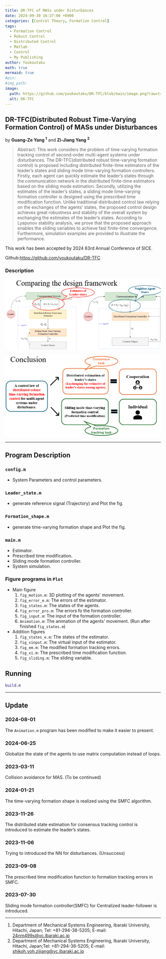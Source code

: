 ```yaml
---
title: DR-TFC of MASs under Disturbances
date: 2024-09-30 16:37:00 +0900
categories: [Control Theory, Formation Control]
tags:
  - Formation Control
  - Robust Control
  - Distributed Control
  - Matlab
  - Control
  - My Publishing
author: Youkoutaku
math: true
mermaid: true
#pin:
#img_path:
image:
  path: https://github.com/youkoutaku/DR-TFC/blob/main/image.png?raw=true
  alt: DR-TFC
---
```


## DR-TFC(Distributed Robust Time-Varying Formation Control) of MASs under Disturbances

by **Guang-Ze Yang $^1$** and **Zi-Jiang Yang $^2$**

> Abstract: This work considers the problem of time-varying formation tracking control of second-order multi-agent systems under disturbances. The DR-TFC(distributed robust time-varying formation control) is proposed including distributed finite-time estimators of the leader’s states and sliding mode time-varying formation controllers. Firstly, each agent can quickly estimate the leader’s states through the communication network in the distributed finite-time estimators based on the sliding mode estimation. Secondly, utilizing the estimates of the leader’s states, a sliding mode time-varying formation controller is designed using the prescribed time modification function. Unlike traditional distributed control law relying on the exchanges of the agents’ states, the proposed control design achieves great robustness and stability of the overall system by exchanging the estimates of the leader’s states. According to Lyapunov stability analysis, we prove that the proposed approach enables the sliding variables to achieve fast finite-time convergence. Furthermore, simulation examples are provided to illustrate the performance.

This work has been accepted by 2024 63rd Annual Conference of SICE.

Github:https://github.com/youkoutaku/DR-TFC

### Description

![](https://github.com/youkoutaku/DR-TFC/blob/main/Framework.png?raw=true)

![](https://github.com/youkoutaku/DR-TFC/blob/main/Conclusion.png?raw=true)

---
## Program Description
### `config.m`
- System Parameters and control parameters.
### `Leader_state.m`
- generate reference signal (Trajectory) and Plot the fig.
### `Formation_shape.m`
- generate time-varying formation shape and Plot the fig.
### `main.m`
- Estimator.
- Prescribed time modification.
- Sliding mode formation controller.
- System simulation.
### Figure programs in `Plot`
- Main figure
   1. `fig_motion.m`: 3D plotting of the agents' movement.
   2. `fig_error_e.m`: The errors of the estimator.
   3. `fig_states.m`: The states of the agents.
   4. `fig_error_pro.m`: The errors fo the formation controller.
   5. `fig_input.m`: The input of the formation controller.
   6. `Animation.m`: The animation of the agents' movement. (Run after finished `fig_states.m`)
- Addition figures
   1. `fig_states_e.m`: The states of the estimator.
   2. `fig_vinput.m`: The virtual input of the estimator.
   3. `fig_em.m`: The modified formation tracking errors.
   4. `fig_xi.m`: The prescribed time modification function.
   5. `fig_sliding.m`: The sliding variable.

## Running

```matlab
build.m
```

---
## Update
### 2024-08-01
The `Animation.m` program has been modified to make it easier to present.

### 2024-06-25
Globalize the state of the agents to use matrix computation instead of loops.

### 2023-03-11
Collision avoidance for MAS. (To be continued)

### 2024-01-21
The time-varying formation shape is realized using the SMFC algorithm.

### 2023-11-26
The distributed state estimation for consensus tracking control is introduced to  estimate the leader’s states.

### 2023-11-06
Trying to introduced the NN for disturbances. (Unsuccess)

### 2023-09-08
The prescribed time modification function to formation tracking errors in SMFC.

### 2023-07-30
Sliding mode formation controller(SMFC) for Centralized leader-follower is introduced.

---
1. Department of Mechanical Systems Engineering, Ibaraki University, Hitachi, Japan; Tel: +81-294-38-5205; E-mail: 24nm499s@vc.ibaraki.ac.jp
2. Department of Mechanical Systems Engineering, Ibaraki University, Hitachi, Japan;Tel: +81-294-38-5205; E-mail: shikoh.yoh.zijiang@vc.ibaraki.ac.jp